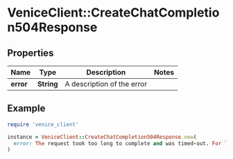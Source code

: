 # VeniceClient::CreateChatCompletion504Response

## Properties

| Name | Type | Description | Notes |
| ---- | ---- | ----------- | ----- |
| **error** | **String** | A description of the error |  |

## Example

```ruby
require 'venice_client'

instance = VeniceClient::CreateChatCompletion504Response.new(
  error: The request took too long to complete and was timed-out. For long-running inference requests, use the streaming API by setting stream&#x3D;true in your request.
)
```

